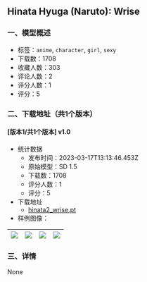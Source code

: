 ## Hinata Hyuga (Naruto): Wrise
### 一、模型概述

- 标签：`anime`, `character`, `girl`, `sexy`
- 下载数：1708
- 收藏人数：303
- 评论人数：2
- 评分人数：1
- 评分：5

### 二、下载地址（共1个版本）

#### [版本1/共1个版本] v1.0

- 统计数据
  - 发布时间：2023-03-17T13:13:46.453Z
  - 原始模型：SD 1.5
  - 下载数：1708
  - 评分人数：1
  - 评分：5
- 下载地址
  - [hinata2_wrise.pt](https://civitai.com/api/download/models/23779)
- 样例图像：

| <img src="https://image.civitai.com/xG1nkqKTMzGDvpLrqFT7WA/8056ab65-d066-4722-8584-d52d4c422b00/width=450/258248.jpeg" /> | <img src="https://image.civitai.com/xG1nkqKTMzGDvpLrqFT7WA/2d33f4ca-7886-4e89-45d1-036a90f23300/width=450/258255.jpeg" /> | <img src="https://image.civitai.com/xG1nkqKTMzGDvpLrqFT7WA/0ac9f398-d7aa-4f0f-dbc1-8d9c17eb2500/width=450/258254.jpeg" /> | <img src="https://image.civitai.com/xG1nkqKTMzGDvpLrqFT7WA/6f4a75d2-6a72-4f9d-bcde-2880ca53e900/width=450/258253.jpeg" /> |
| ---- | ---- | ---- | ---- |


### 三、详情
None